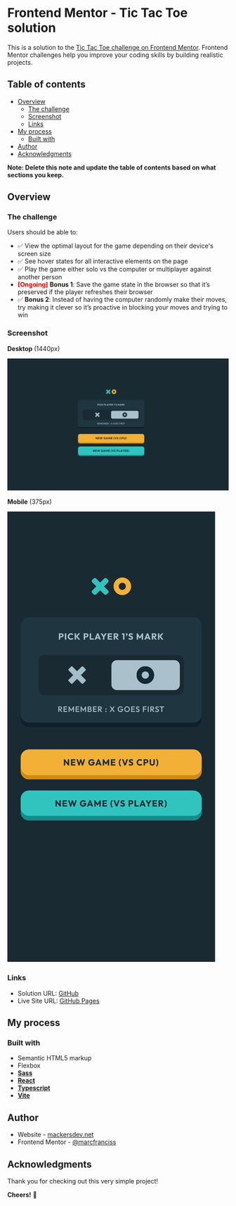# Frontend Mentor - Tic Tac Toe solution

This is a solution to the [Tic Tac Toe challenge on Frontend Mentor](https://www.frontendmentor.io/challenges/tic-tac-toe-game-Re7ZF_E2v). Frontend Mentor challenges help you improve your coding skills by building realistic projects.

## Table of contents

- [Overview](#overview)
  - [The challenge](#the-challenge)
  - [Screenshot](#screenshot)
  - [Links](#links)
- [My process](#my-process)
  - [Built with](#built-with)
- [Author](#author)
- [Acknowledgments](#acknowledgments)

**Note: Delete this note and update the table of contents based on what sections you keep.**

## Overview

### The challenge

Users should be able to:

- ✅ View the optimal layout for the game depending on their device's screen size
- ✅ See hover states for all interactive elements on the page
- ✅ Play the game either solo vs the computer or multiplayer against another person
- <span style="color: red">**[Ongoing]**</span> **Bonus 1**: Save the game state in the browser so that it’s preserved if the player refreshes their browser
- ✅ **Bonus 2**: Instead of having the computer randomly make their moves, try making it clever so it’s proactive in blocking your moves and trying to win

### Screenshot

**Desktop** (1440px)

![1440px](./screenshot.png)

**Mobile** (375px)

![](./mobile.png)

### Links

- Solution URL: [GitHub](https://github.com/marcfranciss/Tic-tac-toe-game.git)
- Live Site URL: [GitHub Pages](https://marcfranciss.github.io/Tic-tac-toe-game)

## My process

### Built with

- Semantic HTML5 markup
- Flexbox
- **[Sass](https://sass-lang.com/documentation/)**
- **[React](https://reactjs.org/)**
- **[Typescript](https://www.typescriptlang.org/docs/handbook/intro.html)**
- **[Vite](https://vitejs.dev/guide/)**

## Author

- Website - [mackersdev.net](https://www.mackersdev.net)
- Frontend Mentor - [@marcfranciss](https://www.frontendmentor.io/profile/marcfranciss)

## Acknowledgments

Thank you for checking out this very simple project!

**Cheers!** 🍻

